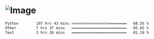 # ![Image](https://github.com/user-attachments/assets/5f2d2b12-d836-424c-876f-cb0c9a5d9144)

<!--START_SECTION:waka-->

```txt
Python        197 hrs 43 mins >>>>>>>>>>>>>>>>>========   68.55 %
Other         7 hrs 37 mins   >========================   02.65 %
Text          3 hrs 26 mins   =========================   01.19 %
```

<!--END_SECTION:waka-->
